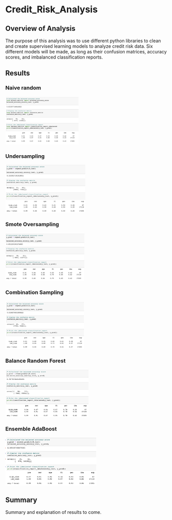 # Credit_Risk_Analysis
## Overview of Analysis

The purpose of this analysis was to use different python libraries to clean and create supervised learning models to analyze credit risk data. Six different models will be made, as long as their confusion matrices, accuracy scores, and imbalanced classification reports. 

## Results 
### Naive random 
<img src="https://github.com/sparrishmatt/Credit_Risk_Analysis/blob/main/Resources/naive_random.png" height="150">

### Undersampling
<img src="https://github.com/sparrishmatt/Credit_Risk_Analysis/blob/main/Resources/undersampling.png" height="150">

### Smote Oversampling
<img src="https://github.com/sparrishmatt/Credit_Risk_Analysis/blob/main/Resources/smote_oversampling.png" height="150">

### Combination Sampling
<img src="https://github.com/sparrishmatt/Credit_Risk_Analysis/blob/main/Resources/combo_sampling.png" height="150">

### Balance Random Forest
<img src="https://github.com/sparrishmatt/Credit_Risk_Analysis/blob/main/Resources/balran_forest.png" height="150">

### Ensemble AdaBoost
<img src="https://github.com/sparrishmatt/Credit_Risk_Analysis/blob/main/Resources/easyensemble_adaboost.png" height="150">


## Summary

Summary and explanation of results to come. 
